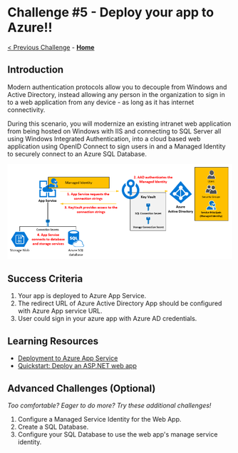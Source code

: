 # Challenge \#5 - Deploy your app to Azure!!

[< Previous Challenge](./04-integrate-app.md) - **[Home](../README.md)**
## Introduction

Modern authentication protocols allow you to decouple from Windows and Active Directory, instead allowing any person in the organization to sign in to a web application from any device - as long as it has internet connectivity.

During this scenario, you will modernize an existing intranet web application from being hosted on Windows with IIS and connecting to SQL Server all using Windows Integrated Authentication, into a cloud based web application using OpenID Connect to sign users in and a Managed Identity to securely connect to an Azure SQL Database.

![Deploy to Azure](../Images/depoy-aad.png)

## Success Criteria

1. Your app is deployed to Azure App Service.
2. The redirect URL of Azure Active Directory App should be configured with Azure App service URL.
3. User could sign in your azure app with Azure AD credentials.

## Learning Resources

- [Deployment to Azure App Service](https://learn.microsoft.com/en-us/azure/app-service/deploy-local-git?tabs=cli)
- [Quickstart: Deploy an ASP.NET web app](https://learn.microsoft.com/en-us/azure/app-service/quickstart-dotnetcore?tabs=net60&pivots=development-environment-vs#publish-to-azure)
## Advanced Challenges (Optional)

_Too comfortable? Eager to do more? Try these additional challenges!_

1. Configure a Managed Service Identity for the Web App.
2. Create a SQL Database.
3. Configure your SQL Database to use the web app's manage service identity.